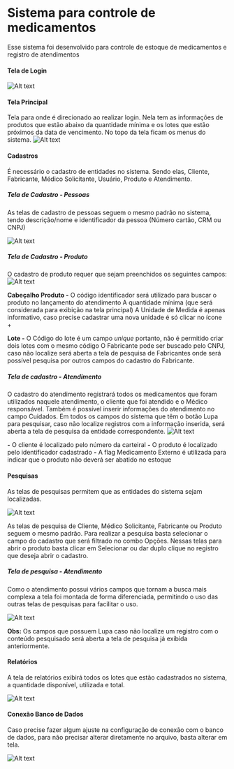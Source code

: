 # Sistema para controle de medicamentos
Esse sistema foi desenvolvido para controle de estoque de medicamentos e registro de atendimentos

#### Tela de Login
![Alt text](https://github.com/abneramorim/meuprojeto/blob/master/login.png "Tela de Login")

#### Tela Principal
Tela para onde é direcionado ao realizar login. Nela tem as informações de produtos que estão abaixo da quantidade mínima e os lotes que estão próximos da data de vencimento. No topo da tela ficam os menus do sistema.
![Alt text](https://github.com/abneramorim/meuprojeto/blob/master/principal.png)

#### Cadastros
É necessário o cadastro de entidades no sistema. Sendo elas, Cliente, Fabricante, Médico Solicitante, Usuário, Produto e Atendimento.

##### Tela de Cadastro - Pessoas
As telas de cadastro de pessoas seguem o mesmo padrão no sistema, tendo descrição/nome e identificador da pessoa (Número cartão, CRM ou CNPJ)

![Alt text](https://github.com/abneramorim/meuprojeto/blob/master/cadastro_cliente.png)

##### Tela de Cadastro - Produto

O cadastro de produto requer que sejam preenchidos os seguintes campos:
![Alt text](https://github.com/abneramorim/meuprojeto/blob/master/cadastro_produto.png)

**Cabeçalho Produto -**
O código identificador será utilizado para buscar o produto no lançamento do atendimento
A quantidade mínima (que será considerada para exibição na tela principal) 
A Unidade de Medida é apenas informativo, caso precise cadastrar uma nova unidade é só clicar no ícone +

**Lote -**
O Código do lote é um campo *unique* portanto, não é permitido criar dois lotes com o mesmo código
O Fabricante pode ser buscado pelo CNPJ, caso não localize será aberta a tela de pesquisa de Fabricantes onde será possível pesquisa por outros campos do cadastro do Fabricante.

##### Tela de cadastro - Atendimento
O cadastro do atendimento registrará todos os medicamentos que foram utilizados naquele atendimento, o cliente que foi atendido e o Médico responsável. Também é possível inserir informações do atendimento no campo Cuidados.
Em todos os campos do sistema que têm o botão Lupa para pesquisar, caso não localize registros com a informação inserida, será aberta a tela de pesquisa da entidade correspondente.
![Alt text](https://github.com/abneramorim/meuprojeto/blob/master/cadastro_atendimento.png)

**-** O cliente é localizado pelo número da carteiral
**-** O produto é localizado pelo identificador cadastrado
**-** A flag Medicamento Externo é utilizada para indicar que o produto não deverá ser abatido no estoque

#### Pesquisas

As telas de pesquisas permitem que as entidades do sistema sejam localizadas.

![Alt text](https://github.com/abneramorim/meuprojeto/blob/master/pesquisa_produto.png)

As telas de pesquisa de Cliente, Médico Solicitante, Fabricante ou Produto seguem o mesmo padrão. Para realizar a pesquisa basta selecionar o campo do cadastro que será filtrado no combo Opções.
Nessas telas para abrir o produto basta clicar em Selecionar ou dar duplo clique no registro que deseja abrir o cadastro.

##### Tela de pesquisa - Atendimento

Como o atendimento possui vários campos que tornam a busca mais complexa a tela foi montada de forma diferenciada, permitindo o uso das outras telas de pesquisas para facilitar o uso.

![Alt text](https://github.com/abneramorim/meuprojeto/blob/master/pesquisa_atendimento.png)

**Obs:** Os campos que possuem Lupa caso não localize um registro com o conteúdo pesquisado será aberta a tela de pesquisa já exibida anteriormente.

#### Relatórios

A tela de relatórios exibirá todos os lotes que estão cadastrados no sistema, a quantidade disponível, utilizada e total.

![Alt text](https://github.com/abneramorim/meuprojeto/blob/master/relatorio_inventario.png)

#### Conexão Banco de Dados

Caso precise fazer algum ajuste na configuração de conexão com o banco de dados, para não precisar alterar diretamente no arquivo, basta alterar em tela.

![Alt text](https://github.com/abneramorim/meuprojeto/blob/master/configuracao_conexao_banco.png)
